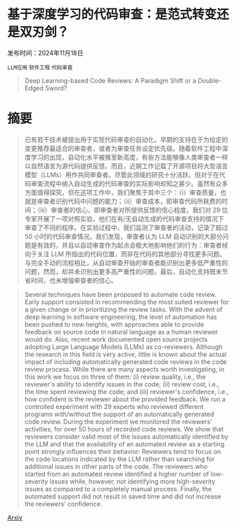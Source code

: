 # 基于深度学习的代码审查：是范式转变还是双刃剑？

发布时间：2024年11月18日

`LLM应用` `软件工程` `代码审查`

> Deep Learning-based Code Reviews: A Paradigm Shift or a Double-Edged Sword?

# 摘要

> 已有若干技术被提出用于实现代码审查的自动化。早期的支持在于为给定的变更推荐最适合的审查者，或者为审查任务设定优先级。随着软件工程中深度学习的出现，自动化水平被推至新高度，有些方法能够像人类审查者一样以自然语言为源代码提供反馈。而且，近期工作记载了开源项目将大型语言模型（LLMs）用作共同审查者。尽管此领域的研究十分活跃，但对于在代码审查流程中纳入自动生成的代码审查的实际影响却知之甚少。虽然有众多方面值得探究，但在这项工作中，我们聚焦于其中三个：（i）审查质量，也就是审查者识别代码中问题的能力；（ii）审查成本，即审查代码所耗费的时间；（iii）审查者的信心，即审查者对所提供反馈的信心程度。我们对 29 位专家开展了一项对照实验，他们在有/无自动生成的代码审查支持的情况下审查了不同的程序。在实验过程中，我们监测了审查者的活动，记录了超过 50 小时的代码审查情况。我们发现，审查者认为 LLM 自动识别的大部分问题是有效的，并且以自动审查作为起点会极大地影响他们的行为：审查者倾向于关注 LLM 所指出的代码位置，而非在代码的其他部分寻找更多问题。与完全手动的流程相比，从自动审查开始的审查者能识别出更多低严重性的问题，然而，却并未识别出更多高严重性的问题。最后，自动化支持既未节省时间，也未增强审查者的信心。

> Several techniques have been proposed to automate code review. Early support consisted in recommending the most suited reviewer for a given change or in prioritizing the review tasks. With the advent of deep learning in software engineering, the level of automation has been pushed to new heights, with approaches able to provide feedback on source code in natural language as a human reviewer would do. Also, recent work documented open source projects adopting Large Language Models (LLMs) as co-reviewers. Although the research in this field is very active, little is known about the actual impact of including automatically generated code reviews in the code review process. While there are many aspects worth investigating, in this work we focus on three of them: (i) review quality, i.e., the reviewer's ability to identify issues in the code; (ii) review cost, i.e., the time spent reviewing the code; and (iii) reviewer's confidence, i.e., how confident is the reviewer about the provided feedback. We run a controlled experiment with 29 experts who reviewed different programs with/without the support of an automatically generated code review. During the experiment we monitored the reviewers' activities, for over 50 hours of recorded code reviews. We show that reviewers consider valid most of the issues automatically identified by the LLM and that the availability of an automated review as a starting point strongly influences their behavior: Reviewers tend to focus on the code locations indicated by the LLM rather than searching for additional issues in other parts of the code. The reviewers who started from an automated review identified a higher number of low-severity issues while, however, not identifying more high-severity issues as compared to a completely manual process. Finally, the automated support did not result in saved time and did not increase the reviewers' confidence.

[Arxiv](https://arxiv.org/abs/2411.11401)